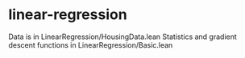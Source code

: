 # linear-regression

Data is in LinearRegression/HousingData.lean
Statistics and gradient descent functions in LinearRegression/Basic.lean